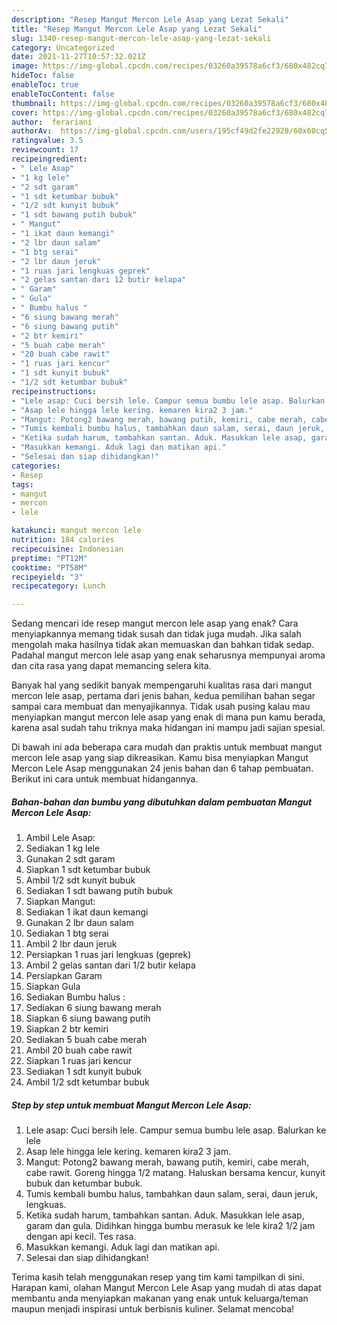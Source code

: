 ```yaml
---
description: "Resep Mangut Mercon Lele Asap yang Lezat Sekali"
title: "Resep Mangut Mercon Lele Asap yang Lezat Sekali"
slug: 1340-resep-mangut-mercon-lele-asap-yang-lezat-sekali
category: Uncategorized
date: 2021-11-27T10:57:32.021Z
image: https://img-global.cpcdn.com/recipes/03260a39578a6cf3/680x482cq70/mangut-mercon-lele-asap-foto-resep-utama.jpg
hideToc: false
enableToc: true
enableTocContent: false
thumbnail: https://img-global.cpcdn.com/recipes/03260a39578a6cf3/680x482cq70/mangut-mercon-lele-asap-foto-resep-utama.jpg
cover: https://img-global.cpcdn.com/recipes/03260a39578a6cf3/680x482cq70/mangut-mercon-lele-asap-foto-resep-utama.jpg
author:  ferariani
authorAv:  https://img-global.cpcdn.com/users/195cf49d2fe22928/60x60cq50/avatar.jpg
ratingvalue: 3.5
reviewcount: 17
recipeingredient:
- " Lele Asap"
- "1 kg lele"
- "2 sdt garam"
- "1 sdt ketumbar bubuk"
- "1/2 sdt kunyit bubuk"
- "1 sdt bawang putih bubuk"
- " Mangut"
- "1 ikat daun kemangi"
- "2 lbr daun salam"
- "1 btg serai"
- "2 lbr daun jeruk"
- "1 ruas jari lengkuas geprek"
- "2 gelas santan dari 12 butir kelapa"
- " Garam"
- " Gula"
- " Bumbu halus "
- "6 siung bawang merah"
- "6 siung bawang putih"
- "2 btr kemiri"
- "5 buah cabe merah"
- "20 buah cabe rawit"
- "1 ruas jari kencur"
- "1 sdt kunyit bubuk"
- "1/2 sdt ketumbar bubuk"
recipeinstructions:
- "Lele asap: Cuci bersih lele. Campur semua bumbu lele asap. Balurkan ke lele"
- "Asap lele hingga lele kering. kemaren kira2 3 jam."
- "Mangut: Potong2 bawang merah, bawang putih, kemiri, cabe merah, cabe rawit. Goreng hingga 1/2 matang. Haluskan bersama kencur, kunyit bubuk dan ketumbar bubuk."
- "Tumis kembali bumbu halus, tambahkan daun salam, serai, daun jeruk, lengkuas."
- "Ketika sudah harum, tambahkan santan. Aduk. Masukkan lele asap, garam dan gula. Didihkan hingga bumbu merasuk ke lele kira2 1/2 jam dengan api kecil. Tes rasa."
- "Masukkan kemangi. Aduk lagi dan matikan api."
- "Selesai dan siap dihidangkan!"
categories:
- Resep
tags:
- mangut
- mercon
- lele

katakunci: mangut mercon lele 
nutrition: 184 calories
recipecuisine: Indonesian
preptime: "PT12M"
cooktime: "PT58M"
recipeyield: "3"
recipecategory: Lunch

---
```



Sedang mencari ide resep mangut mercon lele asap yang enak? Cara menyiapkannya memang tidak susah dan tidak juga mudah. Jika salah mengolah maka hasilnya tidak akan memuaskan dan bahkan tidak sedap. Padahal mangut mercon lele asap yang enak seharusnya mempunyai aroma dan cita rasa yang dapat memancing selera kita.




Banyak hal yang sedikit banyak mempengaruhi kualitas rasa dari mangut mercon lele asap, pertama dari jenis bahan, kedua pemilihan bahan segar sampai cara membuat dan menyajikannya. Tidak usah pusing kalau mau menyiapkan mangut mercon lele asap yang enak di mana pun kamu berada, karena asal sudah tahu triknya maka hidangan ini mampu jadi sajian spesial.


Di bawah ini ada beberapa cara mudah dan praktis untuk membuat mangut mercon lele asap yang siap dikreasikan. Kamu bisa menyiapkan Mangut Mercon Lele Asap menggunakan 24 jenis bahan dan 6 tahap pembuatan. Berikut ini cara untuk membuat hidangannya.

<!--inarticleads1-->

##### Bahan-bahan dan bumbu yang dibutuhkan dalam pembuatan Mangut Mercon Lele Asap:

1. Ambil  Lele Asap:
1. Sediakan 1 kg lele
1. Gunakan 2 sdt garam
1. Siapkan 1 sdt ketumbar bubuk
1. Ambil 1/2 sdt kunyit bubuk
1. Sediakan 1 sdt bawang putih bubuk
1. Siapkan  Mangut:
1. Sediakan 1 ikat daun kemangi
1. Gunakan 2 lbr daun salam
1. Sediakan 1 btg serai
1. Ambil 2 lbr daun jeruk
1. Persiapkan 1 ruas jari lengkuas (geprek)
1. Ambil 2 gelas santan dari 1/2 butir kelapa
1. Persiapkan  Garam
1. Siapkan  Gula
1. Sediakan  Bumbu halus :
1. Sediakan 6 siung bawang merah
1. Siapkan 6 siung bawang putih
1. Siapkan 2 btr kemiri
1. Sediakan 5 buah cabe merah
1. Ambil 20 buah cabe rawit
1. Siapkan 1 ruas jari kencur
1. Sediakan 1 sdt kunyit bubuk
1. Ambil 1/2 sdt ketumbar bubuk




<!--inarticleads2-->

##### Step by step untuk membuat Mangut Mercon Lele Asap:

1. Lele asap: Cuci bersih lele. Campur semua bumbu lele asap. Balurkan ke lele
1. Asap lele hingga lele kering. kemaren kira2 3 jam.
1. Mangut: Potong2 bawang merah, bawang putih, kemiri, cabe merah, cabe rawit. Goreng hingga 1/2 matang. Haluskan bersama kencur, kunyit bubuk dan ketumbar bubuk.
1. Tumis kembali bumbu halus, tambahkan daun salam, serai, daun jeruk, lengkuas.
1. Ketika sudah harum, tambahkan santan. Aduk. Masukkan lele asap, garam dan gula. Didihkan hingga bumbu merasuk ke lele kira2 1/2 jam dengan api kecil. Tes rasa.
1. Masukkan kemangi. Aduk lagi dan matikan api.
1. Selesai dan siap dihidangkan!



Terima kasih telah menggunakan resep yang tim kami tampilkan di sini. Harapan kami, olahan Mangut Mercon Lele Asap yang mudah di atas dapat membantu anda menyiapkan makanan yang enak untuk keluarga/teman maupun menjadi inspirasi untuk berbisnis kuliner. Selamat mencoba!
